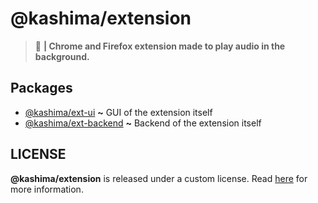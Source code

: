 # @kashima/extension
> :unicorn: **| Chrome and Firefox extension made to play audio in the background.**

## Packages
- [@kashima/ext-ui](https://github.com/kashima-org/extension/tree/packages/ui) **~** GUI of the extension itself
- [@kashima/ext-backend](https://github.com/kashima-org/extension/tree/packages/ui) **~** Backend of the extension itself

## LICENSE
**@kashima/extension** is released under a custom license. Read [here](/LICENSE) for more information.